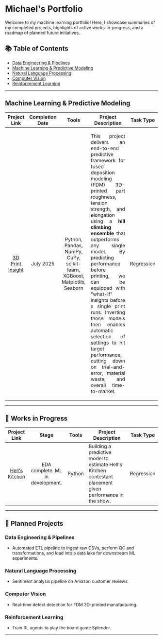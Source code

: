 # Michael's Portfolio
Welcome to my machine learning portfolio! Here, I showcase summaries of my completed projects, highlights of active works-in-progress, and a roadmap of planned future initiatives.

## 📚 Table of Contents
- [Data Engineering & Pipelines](#data-engineering--pipelines)
- [Machine Learning & Predictive Modeling](#machine-learning--predictive-modeling)
- [Natural Language Processing](#natural-language-processing)
- [Computer Vision](#computer-vision)
- [Reinforcement Learning](reinforcement-learning)

***

## Machine Learning & Predictive Modeling

| Project Link | Completion Date | Tools | Project Description | Task Type |
|:---:|:---:|:---:|---|---|
| [3D Print Insight](https://github.com/michael-whiteman/3d-print-insight) | July 2025 | Python, Pandas, NumPy, CuPy, scikit-learn, XGBoost, Matplotlib, Seaborn | <p align="justify">This project delivers an end-to-end predictive framework for fused deposition modeling (FDM) 3D-printed part roughness, tension strength, and elongation using a **hill climbing ensemble** that outperforms any single model. By predicting performance before printing, we can be equipped with "what-if" insights before a single print runs. Inverting those models then enables automatic selection of settings to hit target performance, cutting down on trial-and-error, material waste, and overall time-to-market.</p> | Regression |

***

## 🚧 Works in Progress

| Project Link | Stage | Tools | Project Description | Task Type |
|:---:|:---:|:---:|---|---|
| [Hell's Kitchen](https://github.com/michael-whiteman/hells-kitchen) | EDA complete. ML in development. | Python | Building a predictive model to estimate Hell's Kitchen contestant placement given performance in the show. | Regression |

***

## 🔮 Planned Projects
### Data Engineering & Pipelines
- Automated ETL pipeline to ingest raw CSVs, perform QC and transformations, and load into a data lake for downstream ML experiments.

### Natural Language Processing
- Sentiment analysis pipeline on Amazon customer reviews.

### Computer Vision
- Real-time defect detection for FDM 3D-printed manufacturing.

### Reinforcement Learning  
- Train RL agents to play the board game Splendor.

***
<!-- Data Engineering & Pipelines • Machine Learning & Predictive Modeling • Natural Language Processing • Computer Vision • Reinforcement Learning -->
<!-- Natural Language Processing - Projects incorporating text classification, sequence modeling, and embeddings. -->
<!-- Machine Learning & Predictive Modeling - Task types: regression, classification, and clustering & dimensionality reduction. -->
